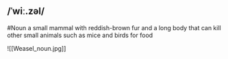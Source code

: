 ## /ˈwiː.zəl/  
#Noun
a small mammal with reddish-brown fur and a long body that can kill other small animals such as mice and birds for food 

![[Weasel_noun.jpg]]